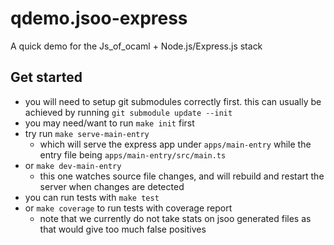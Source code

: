 # qdemo.jsoo-express

A quick demo for the Js_of_ocaml + Node.js/Express.js stack

## Get started
- you will need to setup git submodules correctly first.
  this can usually be achieved by running `git submodule update --init`
- you may need/want to run `make init` first
- try run `make serve-main-entry`
  - which will serve the express app under `apps/main-entry`
    while the entry file being `apps/main-entry/src/main.ts`
- or `make dev-main-entry`
  - this one watches source file changes, and will rebuild and restart the
    server when changes are detected
- you can run tests with `make test`
- or `make coverage` to run tests with coverage report
  - note that we currently do not take stats on jsoo generated files
    as that would give too much false positives
